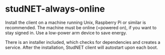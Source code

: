 # studNET-always-online
Install the client on a machine running Unix, Raspberry Pi or similar is recommended.
The machine must be online (=powered on), if you want to stay signed in. Use a low-power arm device to save energy.

There is an installer included, which checks for dependencies and creates a service.
After the installation, StudNET client will autostart upon each boot.
